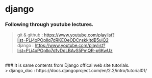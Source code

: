 # django
### Following through youtube lectures.</br>
> git & github : https://www.youtube.com/playlist?list=PLi4xPOplIq7dRKEOeODCnskkltdB5uiQ2</br>
> django : https://www.youtube.com/playlist?list=PLi4xPOplIq7d1vDdLBAvS5PmQR-p6KwUz</br>
</br>
### It is same contents from Django offical web site tutorials.</br>
> django_doc : https://docs.djangoproject.com/en/2.2/intro/tutorial01/</br>
